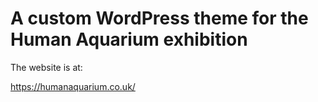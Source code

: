 # A custom WordPress theme for the Human Aquarium exhibition

The website is at:

https://humanaquarium.co.uk/
